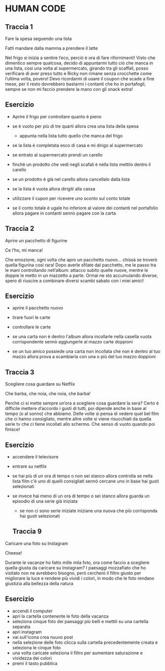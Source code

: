 # HUMAN CODE

## Traccia 1

Fare la spesa seguendo una lista

Fatti mandare dalla mamma a prendere il latte

Nel frigo si inizia a sentire l’eco, perciò è ora di fare rifornimenti!
Visto che dimentico sempre qualcosa, decido di appuntarmi tutto ciò che manca in una lista, così una volta al supermercato, girando tra gli scaffali, posso verificare di aver preso tutto e Ricky non rimane senza crocchette come l’ultima volta, povero! Devo ricordarmi di usare il coupon che scade a fine mese, per il resto dovrebbero bastarmi i contanti che ho in portafogli, sempre se non mi faccio prendere la mano con gli snack extra!

## Esercizio

- Aprire il frigo per controllare quanto è pieno

- se è vuoto per più di tre quarti allora crea una lista della spesa

  - appunta nella lista tutto quello che manca del frigo

- se la lista è completata esco di casa e mi dirigo al supermercato

- se entrato al supermercato prendi un carello

- finchè un prodotto che vedi negli scafali è nella lista mettilo dentro il carello

- se un prodotto è già nel carello allora cancellalo dalla lista

- se la lista è vuota allora dirigiti alla cassa

- utilizzare il cupon per ricevere uno sconto sul conto totale

- se il conto totale è ugale ho inferiore al valore dei contanti nel portafolio allora pagare in contanti sennò pagare con la carta

## Traccia 2

Aprire un pacchetto di figurine

Ce l’ho, mi manca!

Che emozione, ogni volta che apro un pacchetto nuovo... chissà se troverò quella figurina così rara!
Dopo averle sfilate dal pacchetto, me le passo tra le mani controllando nell’album: attacco subito quelle nuove, mentre le doppie le metto in un mazzetto a parte. Ormai ne sto accumulando diverse, spero di riuscire a combinare diversi scambi sabato con i miei amici!

## Esercizio

- aprire il pacchetto nuovo

- tirare fuori le carte
- controllare le carte
- se una carta non è dentro l'album allora incollarle nella casella vuota corrispondente sennò aggiungerle al mazzo carte doppioni

- se un tuo amico possiede una carta non incollata che non è dentro al tuo mazzo allora prova a scambiarla con una o più del tuo mazzo doppioni

## Traccia 3

Scegliere cosa guardare su Netflix

Che barba, che noia, che noia, che barba!

Perché ci si mette sempre un’ora a scegliere cosa guardare la sera? Certo è difficile mettere d’accordo i gusti di tutti, poi dipende anche in base al tempo (o al sonno) che abbiamo. Delle volte si pensa di vedere quel bel film che ci hanno consigliato, mentre altre volte si viene risucchiati da quella serie tv che ci tiene incollati allo schermo. Che senso di vuoto quando poi finisce!

## Esercizio

- accendere il televisore

- entrare su netfilx

- se hai più di un ora di tempo o non sei stanco allora controlla se nella lista film c'è uno di quelli consigliati sennò cercane uno in base hai gusti selezionati

- se invece hai meno di un ora di tempo o sei stanco allora guarda un episodio di una serie già iniziata

  - se non ci sono serie iniziate iniziane una nuova che più corrisponda hai gusti selezionati

  ## Traccia 9

Caricare una foto su Instagram

Cheese!

Durante le vacanze ho fatto mille mila foto, ora come faccio a scegliere quella giusta da caricare su Instagram? I paesaggi mozzafiato che ho visitato non ne avrebbero bisogno, però cercherò il filtro giusto per migliorare la luce e rendere più vividi i colori, in modo che le foto rendano giustizia alla bellezza della natura

## Esercizio

- accendi il computer
- apri la cartella contenente le foto della vacanza
- seleziona cinque foto dei paesaggi più belli e mettili su una cartella separata
- apri instagram
- vai sull'icona crea nuuvo post
- nella selezione delle foto clicca sulla cartella precedentemente creata e seleziona le cinque foto
- una volta caricate seleziona il filtro per aumentare saturazione e vividezza dei colori
- premi il tasto pubblica
